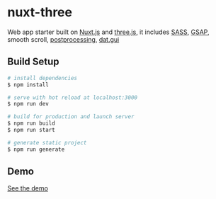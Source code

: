# nuxt-three
Web app starter built on [Nuxt.js](https://nuxtjs.org/) and [three.js](https://threejs.org/), it includes [SASS](https://sass-lang.com/), [GSAP](https://greensock.com/gsap/), smooth scroll, [postprocessing](https://github.com/vanruesc/postprocessing), [dat.gui](https://github.com/dataarts/dat.gui)

## Build Setup
```bash
# install dependencies
$ npm install

# serve with hot reload at localhost:3000
$ npm run dev

# build for production and launch server
$ npm run build
$ npm run start

# generate static project
$ npm run generate
```

## Demo
[See the demo](https://nuxt-three.netlify.app/)
